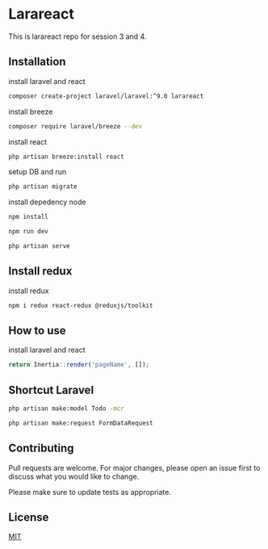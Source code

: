 # Larareact

This is larareact repo for session 3 and 4.

## Installation

install laravel and react

```bash
composer create-project laravel/laravel:^9.0 larareact
```

install breeze

```bash
composer require laravel/breeze --dev
```

install react

```bash
php artisan breeze:install react
```

setup DB and run 

```bash
php artisan migrate
```

install depedency node

```bash
npm install
```

```bash
npm run dev
```

```bash
php artisan serve
```

## Install redux

install redux

```bash
npm i redux react-redux @reduxjs/toolkit
```

## How to use

install laravel and react

```javascript
return Inertia::render('pageName', []);
```

## Shortcut Laravel

```bash
php artisan make:model Todo -mcr
```

```bash
php artisan make:request FormDataRequest
```

## Contributing

Pull requests are welcome. For major changes, please open an issue first
to discuss what you would like to change.

Please make sure to update tests as appropriate.

## License

[MIT](https://choosealicense.com/licenses/mit/)